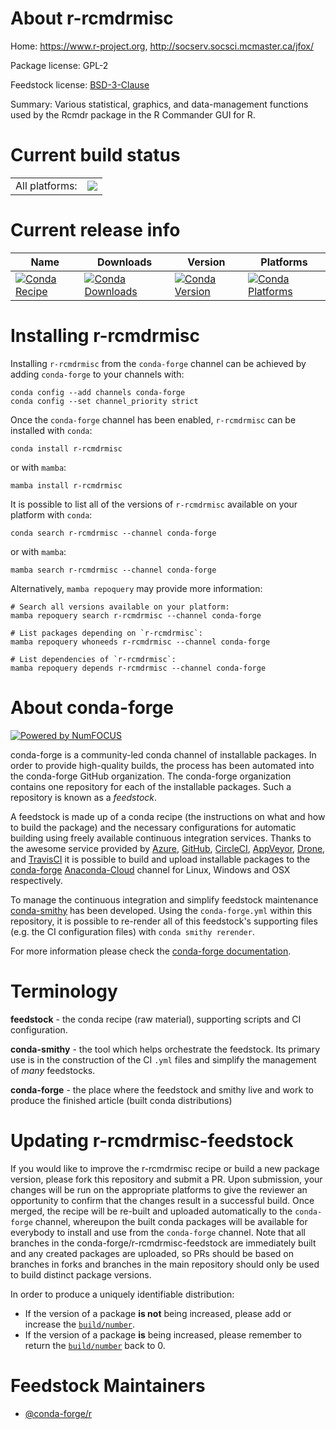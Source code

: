 About r-rcmdrmisc
=================

Home: https://www.r-project.org, http://socserv.socsci.mcmaster.ca/jfox/

Package license: GPL-2

Feedstock license: [BSD-3-Clause](https://github.com/conda-forge/r-rcmdrmisc-feedstock/blob/main/LICENSE.txt)

Summary: Various statistical, graphics, and data-management functions used by the Rcmdr package in the R Commander GUI for R.

Current build status
====================


<table><tr><td>All platforms:</td>
    <td>
      <a href="https://dev.azure.com/conda-forge/feedstock-builds/_build/latest?definitionId=2557&branchName=main">
        <img src="https://dev.azure.com/conda-forge/feedstock-builds/_apis/build/status/r-rcmdrmisc-feedstock?branchName=main">
      </a>
    </td>
  </tr>
</table>

Current release info
====================

| Name | Downloads | Version | Platforms |
| --- | --- | --- | --- |
| [![Conda Recipe](https://img.shields.io/badge/recipe-r--rcmdrmisc-green.svg)](https://anaconda.org/conda-forge/r-rcmdrmisc) | [![Conda Downloads](https://img.shields.io/conda/dn/conda-forge/r-rcmdrmisc.svg)](https://anaconda.org/conda-forge/r-rcmdrmisc) | [![Conda Version](https://img.shields.io/conda/vn/conda-forge/r-rcmdrmisc.svg)](https://anaconda.org/conda-forge/r-rcmdrmisc) | [![Conda Platforms](https://img.shields.io/conda/pn/conda-forge/r-rcmdrmisc.svg)](https://anaconda.org/conda-forge/r-rcmdrmisc) |

Installing r-rcmdrmisc
======================

Installing `r-rcmdrmisc` from the `conda-forge` channel can be achieved by adding `conda-forge` to your channels with:

```
conda config --add channels conda-forge
conda config --set channel_priority strict
```

Once the `conda-forge` channel has been enabled, `r-rcmdrmisc` can be installed with `conda`:

```
conda install r-rcmdrmisc
```

or with `mamba`:

```
mamba install r-rcmdrmisc
```

It is possible to list all of the versions of `r-rcmdrmisc` available on your platform with `conda`:

```
conda search r-rcmdrmisc --channel conda-forge
```

or with `mamba`:

```
mamba search r-rcmdrmisc --channel conda-forge
```

Alternatively, `mamba repoquery` may provide more information:

```
# Search all versions available on your platform:
mamba repoquery search r-rcmdrmisc --channel conda-forge

# List packages depending on `r-rcmdrmisc`:
mamba repoquery whoneeds r-rcmdrmisc --channel conda-forge

# List dependencies of `r-rcmdrmisc`:
mamba repoquery depends r-rcmdrmisc --channel conda-forge
```


About conda-forge
=================

[![Powered by
NumFOCUS](https://img.shields.io/badge/powered%20by-NumFOCUS-orange.svg?style=flat&colorA=E1523D&colorB=007D8A)](https://numfocus.org)

conda-forge is a community-led conda channel of installable packages.
In order to provide high-quality builds, the process has been automated into the
conda-forge GitHub organization. The conda-forge organization contains one repository
for each of the installable packages. Such a repository is known as a *feedstock*.

A feedstock is made up of a conda recipe (the instructions on what and how to build
the package) and the necessary configurations for automatic building using freely
available continuous integration services. Thanks to the awesome service provided by
[Azure](https://azure.microsoft.com/en-us/services/devops/), [GitHub](https://github.com/),
[CircleCI](https://circleci.com/), [AppVeyor](https://www.appveyor.com/),
[Drone](https://cloud.drone.io/welcome), and [TravisCI](https://travis-ci.com/)
it is possible to build and upload installable packages to the
[conda-forge](https://anaconda.org/conda-forge) [Anaconda-Cloud](https://anaconda.org/)
channel for Linux, Windows and OSX respectively.

To manage the continuous integration and simplify feedstock maintenance
[conda-smithy](https://github.com/conda-forge/conda-smithy) has been developed.
Using the ``conda-forge.yml`` within this repository, it is possible to re-render all of
this feedstock's supporting files (e.g. the CI configuration files) with ``conda smithy rerender``.

For more information please check the [conda-forge documentation](https://conda-forge.org/docs/).

Terminology
===========

**feedstock** - the conda recipe (raw material), supporting scripts and CI configuration.

**conda-smithy** - the tool which helps orchestrate the feedstock.
                   Its primary use is in the construction of the CI ``.yml`` files
                   and simplify the management of *many* feedstocks.

**conda-forge** - the place where the feedstock and smithy live and work to
                  produce the finished article (built conda distributions)


Updating r-rcmdrmisc-feedstock
==============================

If you would like to improve the r-rcmdrmisc recipe or build a new
package version, please fork this repository and submit a PR. Upon submission,
your changes will be run on the appropriate platforms to give the reviewer an
opportunity to confirm that the changes result in a successful build. Once
merged, the recipe will be re-built and uploaded automatically to the
`conda-forge` channel, whereupon the built conda packages will be available for
everybody to install and use from the `conda-forge` channel.
Note that all branches in the conda-forge/r-rcmdrmisc-feedstock are
immediately built and any created packages are uploaded, so PRs should be based
on branches in forks and branches in the main repository should only be used to
build distinct package versions.

In order to produce a uniquely identifiable distribution:
 * If the version of a package **is not** being increased, please add or increase
   the [``build/number``](https://docs.conda.io/projects/conda-build/en/latest/resources/define-metadata.html#build-number-and-string).
 * If the version of a package **is** being increased, please remember to return
   the [``build/number``](https://docs.conda.io/projects/conda-build/en/latest/resources/define-metadata.html#build-number-and-string)
   back to 0.

Feedstock Maintainers
=====================

* [@conda-forge/r](https://github.com/conda-forge/r/)

